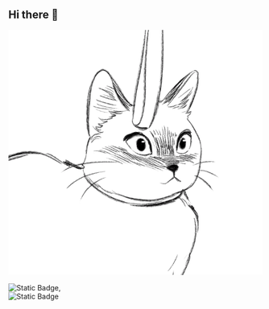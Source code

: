 ## Hi there 👋


<img src="https://github.com/Vitas-ai-ce/Vitas-ai-ce/blob/main/99px_ru_animacii_41920_koshka_s_chemto_igraet_na_belom_fone.gif" alt="The Unlimited" width="600">




<img alt="Static Badge" src="https://img.shields.io/badge/py-python-orange?style=plastic&logo=python">,                                                                                                                          
                                                   <img alt="Static Badge" src="https://img.shields.io/badge/-apple%20apps-green?style=for-the-badge&logo=apple">


                                                                                              
                                                                                                            
